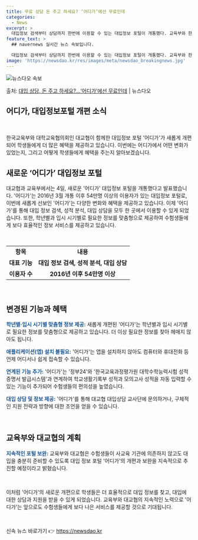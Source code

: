 ```yaml
---
title: 무료 상담 돈 주고 하세요? ‘어디가’에선 무료인데
categories:
  - News
excerpt: >
  대입정보 검색부터 상담까지 한번에 이용할 수 있는 대입정보 포털이 개통했다. 교육부와 한국대학교육협의회(대교…
feature_text: >
  ## navernews 실시간 뉴스 속보입니다.

  대입정보 검색부터 상담까지 한번에 이용할 수 있는 대입정보 포털이 개통했다. 교육부와 한국대학교육협의회(대교…
image: 'https://newsdao.kr/res/images/meta/newsdao_breakingnews.jpg'
---
```


![뉴스다오 속보](https://newsdao.kr/res/images/meta/newsdao_breakingnews.jpg)

<p>출처: <a href="https://newsdao.kr/3270" rel="dofollow">대입 상담, 돈 주고 하세요?…‘어디가’에선 무료인데</a> | 뉴스다오</p>

<h2>어디가, 대입정보포털 개편 소식</h2>
<p data-ke-size="size16">&nbsp;</p>
한국교육부와 대학교육협의회인 대교협이 함께한 대입정보 포털 '어디가'가 새롭게 개편되어 학생들에게 더 많은 혜택을 제공하고 있습니다. 이번에는 어디가에서 어떤 변화가 있었는지, 그리고 어떻게 학생들에게 혜택을 주는지 알아보겠습니다.

<h2 data-ke-size="size26">새로운 ‘어디가’ 대입정보 포털</h2>
<p>대교협과 교육부에서는 4일, 새로운 '어디가' 대입정보 포털을 개통했다고 발표했습니다. '어디가'는 2016년 3월 개통 이후 54만명 이상의 이용자가 있는 대입정보 포털로, 이번에 새롭게 선보인 '어디가'는 다양한 변화와 혜택을 제공하고 있습니다. 이제 '어디가'를 통해 대입 정보 검색, 성적 분석, 대입 상담을 모두 한 곳에서 이용할 수 있게 되었습니다. 또한, 학년별과 입시 시기별로 필요한 정보를 맞춤형으로 제공하여 수험생들에게 보다 효율적인 정보 서비스를 제공하고 있습니다.</p>
<p data-ke-size="size16">&nbsp;</p>
<table>
	<tbody>
		<tr>
			<td style="text-align: center; height: 17px;"><b>항목</b></td>
			<td style="text-align: center; height: 17px;"><b>내용</b></td>
		</tr>
		<tr>
			<td style="text-align: center; height: 17px;"><b>대표 기능</b></td>
			<td style="text-align: center; height: 17px;"><b>대입 정보 검색, 성적 분석, 대입 상담</b></td>
		</tr>
		<tr>
			<td style="text-align: center; height: 17px;"><b>이용자 수</b></td>
			<td style="text-align: center; height: 17px;"><b>2016년 이후 54만명 이상</b></td>
		</tr>
	</tbody>
</table>
<p data-ke-size="size16">&nbsp;</p>

<h2 data-ke-size="size26">변경된 기능과 혜택</h2>
<p><b><span style="color: #1a5490;">학년별·입시 시기별 맞춤형 정보 제공:</span></b> 새롭게 개편된 '어디가'는 학년별과 입시 시기별로 필요한 정보를 맞춤형으로 제공하고 있습니다. 더 이상 필요한 정보를 찾아 헤매지 않아도 됩니다.</p>
<p><b><span style="color: #1a5490;">애플리케이션(앱) 설치 불필요:</span></b> '어디가'는 앱을 설치하지 않아도 컴퓨터와 휴대전화 등 언제 어디서나 쉽게 접속할 수 있습니다.</p>
<p><b><span style="color: #1a5490;">연계된 기능 추가:</span></b> '어디가'는 '정부24'와 '한국교육과정평가원 대학수학능력시험 성적증명서 발급시스템'과 연계하여 학교생활기록부 성적과 모의고사 성적을 자동 입력할 수 있는 기능이 추가되어 수험생들의 편의성을 높였습니다.</p>
<p><b><span style="color: #1a5490;">대입 상담 및 정보 제공:</span></b> '어디가'를 통해 대교협 대입상담 교사단에 문의하거나, 구체적인 지원 전략과 방향에 대한 조언을 얻을 수 있습니다.</p>
<p data-ke-size="size16">&nbsp;</p>

<h2 data-ke-size="size26">교육부와 대교협의 계획</h2>
<p><b><span style="color: #1a5490;">지속적인 포털 보완:</span></b> 교육부와 대교협은 수험생들이 사교육 기관에 의존하지 않고도 대입을 충분히 준비할 수 있도록 대입 정보 포털 '어디가'의 개편과 보완을 지속적으로 추진할 예정이라고 밝혔습니다.</p>
<p data-ke-size="size16">&nbsp;</p>
<p>이처럼 '어디가'의 새로운 개편으로 학생들은 더 효율적으로 대입 정보를 찾고, 대입에 대한 상담과 지원을 받을 수 있게 되었습니다. 교육부와 대교협의 지속적인 노력으로 '어디가'는 앞으로도 수험생들에게 보다 나은 서비스를 제공할 것으로 기대됩니다.</p>
<p data-ke-size="size16">&nbsp;</p>

신속 뉴스 바로가기 👉 <a href="https://newsdao.kr" rel="dofollow">https://newsdao.kr</a>


